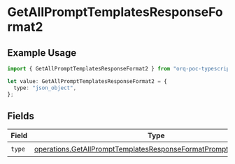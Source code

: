 # GetAllPromptTemplatesResponseFormat2

## Example Usage

```typescript
import { GetAllPromptTemplatesResponseFormat2 } from "orq-poc-typescript-multi-env-version/models/operations";

let value: GetAllPromptTemplatesResponseFormat2 = {
  type: "json_object",
};
```

## Fields

| Field                                                                                                                                                  | Type                                                                                                                                                   | Required                                                                                                                                               | Description                                                                                                                                            |
| ------------------------------------------------------------------------------------------------------------------------------------------------------ | ------------------------------------------------------------------------------------------------------------------------------------------------------ | ------------------------------------------------------------------------------------------------------------------------------------------------------ | ------------------------------------------------------------------------------------------------------------------------------------------------------ |
| `type`                                                                                                                                                 | [operations.GetAllPromptTemplatesResponseFormatPromptTemplatesType](../../models/operations/getallprompttemplatesresponseformatprompttemplatestype.md) | :heavy_check_mark:                                                                                                                                     | N/A                                                                                                                                                    |